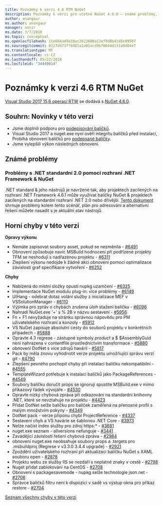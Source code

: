 ```yaml
---
title: Poznámky k verzi 4.6 RTM NuGet
description: Poznámky k verzi pro včetně NuGet 4.6.0 – známé problémy, opravy chyb, přidaných funkcí a chcete.
author: anangaur
ms.author: anangaur
manager: unnir
ms.date: 3/7/2018
ms.topic: conceptual
ms.openlocfilehash: 11e604ad9a28ac2b22880a13ef9d8b41d8c09507
ms.sourcegitcommit: 8127dd73ff8481a1a01acd9b7004dd131a9d84e7
ms.translationtype: MT
ms.contentlocale: cs-CZ
ms.lasthandoff: 05/22/2018
ms.locfileid: "34449614"
---
```

# <a name="nuget-46-rtm-release-notes"></a>Poznámky k verzi 4.6 RTM NuGet

[Visual Studio 2017 15,6 operací RTW](https://www.visualstudio.com/news/releasenotes/vs2017-relnotes) se dodává s [NuGet 4.6.0](https://dist.nuget.org/win-x86-commandline/v4.6.0/nuget.exe).

## <a name="summary-whats-new-in-this-release"></a>Souhrn: Novinky v této verzi

* Jsme doplnili podporu pro [podepisování balíčků](../create-packages/sign-a-package.md).
* Visual Studio 2017 a nuget.exe nyní ověří integritu balíčků před instalací, Probíhá obnovení balíčků pro [podepsané balíčky](../reference/signed-packages-reference.md).
* Jsme vylepšili výkon následných obnovení.

## <a name="known-issues"></a>Známé problémy

### <a name="issues-with-net-standard-20-with-net-framework--nuget"></a>Problémy s .NET standardní 2.0 pomocí rozhraní .NET Framework & NuGet 

.NET standard & jeho nástrojů je navržené tak, aby projektech zacílených na rozhraní .NET Framework 4.6.1 může využívat balíčky NuGet & projektech zacílených na standardní rozhraní .NET 2.0 nebo dřívější. [Tento dokument](https://github.com/dotnet/standard/issues/481) shrnuje problémy kolem tento scénář, plán pro adresování a alternativní řešení můžete nasadit s je aktuální stav nástrojů.

## <a name="top-issues-fixed-in-this-release"></a>Horní chyby v této verzi

**Opravy výkonu**

* Nemáte zapisovat soubory asset, pokud se nezměnila - [#6491](https://github.com/NuGet/Home/issues/6491)
* Obnovení způsobuje navíc MSBuild hodnocení při podřízené projekty TFM se neshodují s nadřazenou projektu - [#6311](https://github.com/NuGet/Home/issues/6311)
* Zlepšení výkonu nedojde k žádné akci obnovení pomocí optimalizace závislostí graf specifikace vytvoření - [#6252](https://github.com/NuGet/Home/issues/6252)

**Chyby**

* Nabízená do místní složky opustí nupkg uzamčení - [#6325](https://github.com/NuGet/Home/issues/6325)
* Implementace NuGet modulu plug-in: více problémy - [#6149](https://github.com/NuGet/Home/issues/6149)
* UIHang - odebrat dotaz volání služby z inicializace MEF v VSSolutionManager - [#6110](https://github.com/NuGet/Home/issues/6110)
* Výjimka pro zpráv o chybách zrušena úloh stažení balíčku - [#6096](https://github.com/NuGet/Home/issues/6096)
* Nahradí NuGet.exe '+' s % 2B v názvu sestavení - [#5956](https://github.com/NuGet/Home/issues/5956)
* Fn + F1 nevyžaduje na stránku správnou nápovědu pro PM uživatelského rozhraní a konzoly - [#5912](https://github.com/NuGet/Home/issues/5912)
* VS NuGet zapisuje absolutní cesty do souborů projektu v konkrétních případech - [#5888](https://github.com/NuGet/Home/issues/5888)
* Opravte 4.3 regrese - zástupné symboly $product$ a $ $AssemblyGuid není nahrazena v contentfile prostřednictvím transformace - [#5880](https://github.com/NuGet/Home/issues/5880)
* obnovení DotNet s více zdrojů havárií - [#5817](https://github.com/NuGet/Home/issues/5817)
* Pack by měla znovu vyhodnotit verze projektu umožňující správu verzí git - [#4790](https://github.com/NuGet/Home/issues/4790)
* Zlepšení pevného pochopit chyby při instalaci balíčku nekompatibilní - [#4555](https://github.com/NuGet/Home/issues/4555)
* TemplateWizard potřebuje k instalaci balíčků jako PackageReferences - [#4549](https://github.com/NuGet/Home/issues/4549)
* Soubory balíčku doručit props se ignorují spustíte MSBuild.exe v mimo příkazový řádek vývojáře - [#4530](https://github.com/NuGet/Home/issues/4530)
* Opravte nízký chybová zpráva při odkazování na standardní knihovny .NET, které se nevztahuje na projektu - [#4423](https://github.com/NuGet/Home/issues/4423)
* Přidat DotNet selže balíčku pro balíček zaměřená na přenosné profil s malým množstvím pokyny - [#4349](https://github.com/NuGet/Home/issues/4349)
* DotNet pack - verze příponu chybí ProjectReference - [#4337](https://github.com/NuGet/Home/issues/4337)
* Sestavení chyb a VS havárie se šablonou .NET Core - [#3973](https://github.com/NuGet/Home/issues/3973)
* Nelze načíst index služby pro zdroj https:* - [#3681](https://github.com/NuGet/Home/issues/3681)
* nuget.exe seznam - allversions nefunguje - [#3441](https://github.com/NuGet/Home/issues/3441)
* Zavádějící závislostí řešení chybová zpráva - [#2984](https://github.com/NuGet/Home/issues/2984)
* obnovení nuget.exe neobsahuje soubory props a .targets pro .msbuildproj (Regrese v v3.3.0 3.4.4 upgrade) - [#2921](https://github.com/NuGet/Home/issues/2921)
* Zpoždění uživatelského rozhraní při aktualizaci balíčku NuGet s XAML souboru open - [#2878](https://github.com/NuGet/Home/issues/2878)
* Projektu webu ze služby IIS se nezdaří s neplatné znaky v cestě - [#2798](https://github.com/NuGet/Home/issues/2798)
* Nuget přidat zablokování na CentOS - [#2708](https://github.com/NuGet/Home/issues/2708)
* Obnovení s packagesavemode - nupkg selže technologie json.net - [#2706](https://github.com/NuGet/Home/issues/2706)
* Správce balíčků filtru není k dispozici v sadě vs výstup okna pro příkaz restore - [#2704](https://github.com/NuGet/Home/issues/2704)

[Seznam všechny chyby v této verzi](https://github.com/NuGet/Home/issues?q=is%3Aissue+is%3Aclosed+milestone%3A%224.6")
